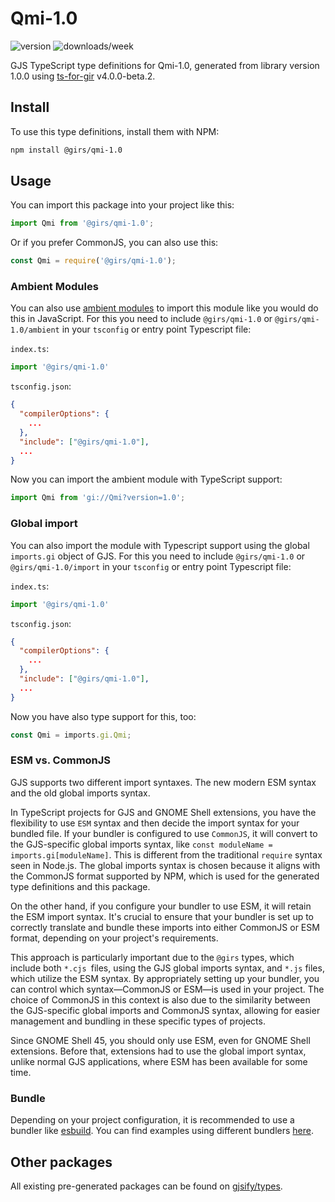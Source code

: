 
# Qmi-1.0

![version](https://img.shields.io/npm/v/@girs/qmi-1.0)
![downloads/week](https://img.shields.io/npm/dw/@girs/qmi-1.0)


GJS TypeScript type definitions for Qmi-1.0, generated from library version 1.0.0 using [ts-for-gir](https://github.com/gjsify/ts-for-gir) v4.0.0-beta.2.


## Install

To use this type definitions, install them with NPM:
```bash
npm install @girs/qmi-1.0
```

## Usage

You can import this package into your project like this:
```ts
import Qmi from '@girs/qmi-1.0';
```

Or if you prefer CommonJS, you can also use this:
```ts
const Qmi = require('@girs/qmi-1.0');
```

### Ambient Modules

You can also use [ambient modules](https://github.com/gjsify/ts-for-gir/tree/main/packages/cli#ambient-modules) to import this module like you would do this in JavaScript.
For this you need to include `@girs/qmi-1.0` or `@girs/qmi-1.0/ambient` in your `tsconfig` or entry point Typescript file:

`index.ts`:
```ts
import '@girs/qmi-1.0'
```

`tsconfig.json`:
```json
{
  "compilerOptions": {
    ...
  },
  "include": ["@girs/qmi-1.0"],
  ...
}
```

Now you can import the ambient module with TypeScript support: 

```ts
import Qmi from 'gi://Qmi?version=1.0';
```

### Global import

You can also import the module with Typescript support using the global `imports.gi` object of GJS.
For this you need to include `@girs/qmi-1.0` or `@girs/qmi-1.0/import` in your `tsconfig` or entry point Typescript file:

`index.ts`:
```ts
import '@girs/qmi-1.0'
```

`tsconfig.json`:
```json
{
  "compilerOptions": {
    ...
  },
  "include": ["@girs/qmi-1.0"],
  ...
}
```

Now you have also type support for this, too:

```ts
const Qmi = imports.gi.Qmi;
```


### ESM vs. CommonJS

GJS supports two different import syntaxes. The new modern ESM syntax and the old global imports syntax.

In TypeScript projects for GJS and GNOME Shell extensions, you have the flexibility to use `ESM` syntax and then decide the import syntax for your bundled file. If your bundler is configured to use `CommonJS`, it will convert to the GJS-specific global imports syntax, like `const moduleName = imports.gi[moduleName]`. This is different from the traditional `require` syntax seen in Node.js. The global imports syntax is chosen because it aligns with the CommonJS format supported by NPM, which is used for the generated type definitions and this package.

On the other hand, if you configure your bundler to use ESM, it will retain the ESM import syntax. It's crucial to ensure that your bundler is set up to correctly translate and bundle these imports into either CommonJS or ESM format, depending on your project's requirements.

This approach is particularly important due to the `@girs` types, which include both `*.cjs `files, using the GJS global imports syntax, and `*.js` files, which utilize the ESM syntax. By appropriately setting up your bundler, you can control which syntax—CommonJS or ESM—is used in your project. The choice of CommonJS in this context is also due to the similarity between the GJS-specific global imports and CommonJS syntax, allowing for easier management and bundling in these specific types of projects.

Since GNOME Shell 45, you should only use ESM, even for GNOME Shell extensions. Before that, extensions had to use the global import syntax, unlike normal GJS applications, where ESM has been available for some time.

### Bundle

Depending on your project configuration, it is recommended to use a bundler like [esbuild](https://esbuild.github.io/). You can find examples using different bundlers [here](https://github.com/gjsify/ts-for-gir/tree/main/examples).

## Other packages

All existing pre-generated packages can be found on [gjsify/types](https://github.com/gjsify/types).

